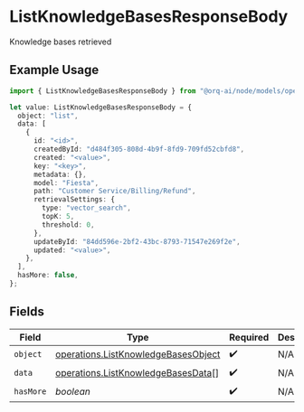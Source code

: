 # ListKnowledgeBasesResponseBody

Knowledge bases retrieved

## Example Usage

```typescript
import { ListKnowledgeBasesResponseBody } from "@orq-ai/node/models/operations";

let value: ListKnowledgeBasesResponseBody = {
  object: "list",
  data: [
    {
      id: "<id>",
      createdById: "d484f305-808d-4b9f-8fd9-709fd52cbfd8",
      created: "<value>",
      key: "<key>",
      metadata: {},
      model: "Fiesta",
      path: "Customer Service/Billing/Refund",
      retrievalSettings: {
        type: "vector_search",
        topK: 5,
        threshold: 0,
      },
      updateById: "84dd596e-2bf2-43bc-8793-71547e269f2e",
      updated: "<value>",
    },
  ],
  hasMore: false,
};
```

## Fields

| Field                                                                                      | Type                                                                                       | Required                                                                                   | Description                                                                                |
| ------------------------------------------------------------------------------------------ | ------------------------------------------------------------------------------------------ | ------------------------------------------------------------------------------------------ | ------------------------------------------------------------------------------------------ |
| `object`                                                                                   | [operations.ListKnowledgeBasesObject](../../models/operations/listknowledgebasesobject.md) | :heavy_check_mark:                                                                         | N/A                                                                                        |
| `data`                                                                                     | [operations.ListKnowledgeBasesData](../../models/operations/listknowledgebasesdata.md)[]   | :heavy_check_mark:                                                                         | N/A                                                                                        |
| `hasMore`                                                                                  | *boolean*                                                                                  | :heavy_check_mark:                                                                         | N/A                                                                                        |